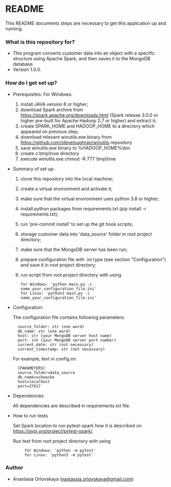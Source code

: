 # README #

This README documents steps are necessary to get this application up and running.

### What is this repository for? ###

* This program converts customer data into an object with a specific structure using Apache Spark, and then saves it to the MongoDB database.
* Version 1.0.0.

### How do I get set up? ###

* Prerequisites:
    For Windows:
    1. install JAVA version 8 or higher;
    2. download Spark archive from https://spark.apache.org/downloads.html (Spark release 3.0.0 or higher pre-built for Apache Hadoop 2.7 or higher) and extract it;
    3. create SPARK_HOME and HADOOP_HOME to a directory which appeared on previous step;
    4. download relevant winutils.exe binary from https://github.com/steveloughran/winutils repository
    5. save winutils.exe binary to %HADOOP_HOME%\bin
    6. create c:\tmp\hive directory
    7. execute winutils.exe chmod -R 777 \tmp\hive

* Summary of set up:
    1. clone this repository into the local machine;
    2. create a virtual environment and activate it;
    3. make sure that the virtual environment uses python 3.8 or higher;
    4. install python packages from requirements.txt (pip install -r requirements.txt);
    5. run 'pre-commit install' to set up the git hook scripts;
    6. storage customer data into 'data_source' folder in root project directory;
    7. make sure that the MongoDB server has been run;
    8. prepare configuration file with .ini type (see section "Configuration") and save it in root project directory;
    9. run script from root project directory with using

           for Windows: 'python main.py -i name_your_configuration_file.ini'
           for Linux: 'python3 main.py -i name_your_configuration_file.ini'

* Configuration:

  The configuration file contains following parameters:

        source_folder: str (one word)
        db_name: str (one word)
        host: str (your MongoDB server host name)
        port: int (your MongoDB server port number)
        current_date: str (not necessary)
        current_timestamp: str (not necessary)

    For example, text in config.ini:

        [PARAMETERS]
        source_folder=data_source
        db_name=schwacke
        host=localhost
        port=27017

* Dependencies

    All dependencies are described in requirements.txt file.

* How to run tests

    Set Spark location to run pytest-spark how it is described on https://pypi.org/project/pytest-spark/.

    Run test from root project directory with using

           for Windows: 'python -m pytest'
           for Linux: 'python3 -m pytest'


### Author ###

* Anastasia Orlovskaya (nastassia.orlovskaya@gmail.com)